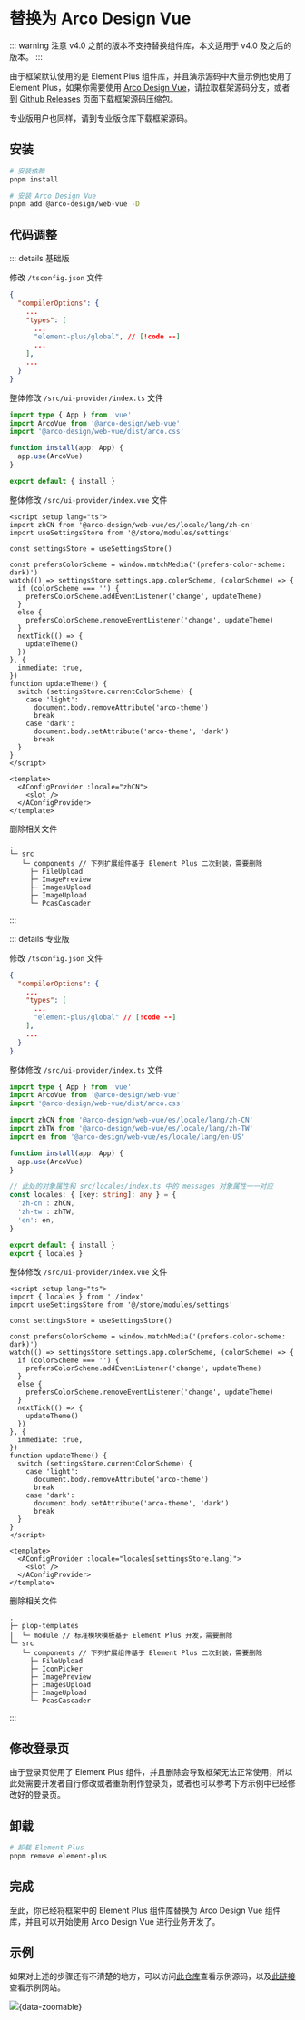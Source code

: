 # 替换为 Arco Design Vue

::: warning 注意
v4.0 之前的版本不支持替换组件库，本文适用于 v4.0 及之后的版本。
:::

由于框架默认使用的是 Element Plus 组件库，并且演示源码中大量示例也使用了 Element Plus，如果你需要使用 [Arco Design Vue](https://arco.design/vue/docs/start)，请拉取框架源码分支，或者到 [Github Releases](https://github.com/one-step-admin/basic/releases) 页面下载框架源码压缩包。

专业版用户也同样，请到专业版仓库下载框架源码。

## 安装

```sh
# 安装依赖
pnpm install

# 安装 Arco Design Vue
pnpm add @arco-design/web-vue -D
```

## 代码调整

::: details 基础版

修改 `/tsconfig.json` 文件

```json
{
  "compilerOptions": {
    ...
    "types": [
      ...
      "element-plus/global", // [!code --]
      ...
    ],
    ...
  }
}
```

整体修改 `/src/ui-provider/index.ts` 文件

```ts
import type { App } from 'vue'
import ArcoVue from '@arco-design/web-vue'
import '@arco-design/web-vue/dist/arco.css'

function install(app: App) {
  app.use(ArcoVue)
}

export default { install }
```

整体修改 `/src/ui-provider/index.vue` 文件

```vue
<script setup lang="ts">
import zhCN from '@arco-design/web-vue/es/locale/lang/zh-cn'
import useSettingsStore from '@/store/modules/settings'

const settingsStore = useSettingsStore()

const prefersColorScheme = window.matchMedia('(prefers-color-scheme: dark)')
watch(() => settingsStore.settings.app.colorScheme, (colorScheme) => {
  if (colorScheme === '') {
    prefersColorScheme.addEventListener('change', updateTheme)
  }
  else {
    prefersColorScheme.removeEventListener('change', updateTheme)
  }
  nextTick(() => {
    updateTheme()
  })
}, {
  immediate: true,
})
function updateTheme() {
  switch (settingsStore.currentColorScheme) {
    case 'light':
      document.body.removeAttribute('arco-theme')
      break
    case 'dark':
      document.body.setAttribute('arco-theme', 'dark')
      break
  }
}
</script>

<template>
  <AConfigProvider :locale="zhCN">
    <slot />
  </AConfigProvider>
</template>
```

删除相关文件

```
.
└─ src
   └─ components // 下列扩展组件基于 Element Plus 二次封装，需要删除
     ├─ FileUpload
     ├─ ImagePreview
     ├─ ImagesUpload
     ├─ ImageUpload
     └─ PcasCascader
```

:::

::: details 专业版

修改 `/tsconfig.json` 文件

```json
{
  "compilerOptions": {
    ...
    "types": [
      ...
      "element-plus/global" // [!code --]
    ],
    ...
  }
}
```

整体修改 `/src/ui-provider/index.ts` 文件

```ts
import type { App } from 'vue'
import ArcoVue from '@arco-design/web-vue'
import '@arco-design/web-vue/dist/arco.css'

import zhCN from '@arco-design/web-vue/es/locale/lang/zh-CN'
import zhTW from '@arco-design/web-vue/es/locale/lang/zh-TW'
import en from '@arco-design/web-vue/es/locale/lang/en-US'

function install(app: App) {
  app.use(ArcoVue)
}

// 此处的对象属性和 src/locales/index.ts 中的 messages 对象属性一一对应
const locales: { [key: string]: any } = {
  'zh-cn': zhCN,
  'zh-tw': zhTW,
  'en': en,
}

export default { install }
export { locales }
```

整体修改 `/src/ui-provider/index.vue` 文件

```vue
<script setup lang="ts">
import { locales } from './index'
import useSettingsStore from '@/store/modules/settings'

const settingsStore = useSettingsStore()

const prefersColorScheme = window.matchMedia('(prefers-color-scheme: dark)')
watch(() => settingsStore.settings.app.colorScheme, (colorScheme) => {
  if (colorScheme === '') {
    prefersColorScheme.addEventListener('change', updateTheme)
  }
  else {
    prefersColorScheme.removeEventListener('change', updateTheme)
  }
  nextTick(() => {
    updateTheme()
  })
}, {
  immediate: true,
})
function updateTheme() {
  switch (settingsStore.currentColorScheme) {
    case 'light':
      document.body.removeAttribute('arco-theme')
      break
    case 'dark':
      document.body.setAttribute('arco-theme', 'dark')
      break
  }
}
</script>

<template>
  <AConfigProvider :locale="locales[settingsStore.lang]">
    <slot />
  </AConfigProvider>
</template>
```

删除相关文件

```
.
├─ plop-templates
│  └─ module // 标准模块模板基于 Element Plus 开发，需要删除
└─ src
   └─ components // 下列扩展组件基于 Element Plus 二次封装，需要删除
     ├─ FileUpload
     ├─ IconPicker
     ├─ ImagePreview
     ├─ ImagesUpload
     ├─ ImageUpload
     └─ PcasCascader
```

:::

## 修改登录页

由于登录页使用了 Element Plus 组件，并且删除会导致框架无法正常使用，所以此处需要开发者自行修改或者重新制作登录页，或者也可以参考下方示例中已经修改好的登录页。

## 卸载

```sh
# 卸载 Element Plus
pnpm remove element-plus
```

## 完成

至此，你已经将框架中的 Element Plus 组件库替换为 Arco Design Vue 组件库，并且可以开始使用 Arco Design Vue 进行业务开发了。

## 示例

如果对上述的步骤还有不清楚的地方，可以访问[此仓库](https://github.com/one-step-admin/arco-example)查看示例源码，以及[此链接](https://one-step-admin.hurui.me/arco-example/)查看示例网站。

![](/ui-arco.png){data-zoomable}
